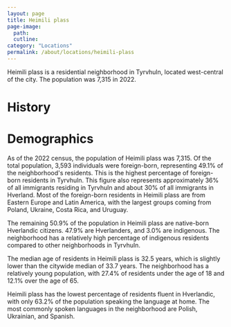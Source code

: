 ```yaml
---
layout: page
title: Heimili plass
page-image: 
  path:  
  cutline: 
category: "Locations"
permalink: /about/locations/heimili-plass
---
```


Heimili plass is a residential neighborhood in Tyrvhuln, located west-central of the city. The population was 7,315 in 2022.  

# History

# Demographics
As of the 2022 census, the population of Heimili plass was 7,315. Of the total population, 3,593 individuals were foreign-born, representing 49.1% of the neighborhood's residents. This is the highest percentage of foreign-born residents in Tyrvhuln. This figure also represents approximately 36% of all immigrants residing in Tyrvhuln and about 30% of all immigrants in Hverland. Most of the foreign-born residents in Heimili plass are from Eastern Europe and Latin America, with the largest groups coming from Poland, Ukraine, Costa Rica, and Uruguay.

The remaining 50.9% of the population in Heimili plass are native-born Hverlandic citizens. 47.9% are Hverlanders, and 3.0% are indigenous. The neighborhood has a relatively high percentage of indigenous residents compared to other neighborhoods in Tyrvhuln.

The median age of residents in Heimili plass is 32.5 years, which is slightly lower than the citywide median of 33.7 years. The neighborhood has a relatively young population, with 27.4% of residents under the age of 18 and 12.1% over the age of 65.

Heimili plass has the lowest percentage of residents fluent in Hverlandic, with only 63.2% of the population speaking the language at home. The most commonly spoken languages in the neighborhood are Polish, Ukrainian, and Spanish.